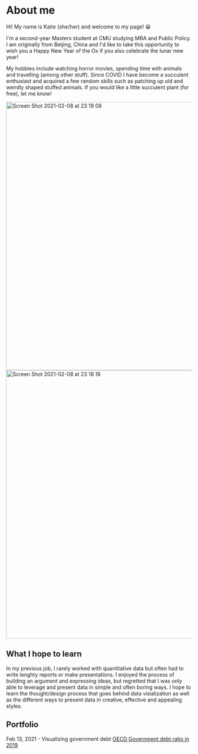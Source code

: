# About me
Hi! My name is Katie (she/her) and welcome to my page! :grinning:

I'm a second-year Masters student at CMU studying MBA and Public Policy. I am originally from Beijing, China and I'd like to take this opportunity to wish you a Happy New Year of the Ox if you also celebrate the lunar new year! 

My hobbies include watching horror movies, spending time with animals and travelling (among other stuff). Since COVID I have become a succulent enthusiast and acquired a few random skills such as patching up old and weirdly shaped stuffed animals. If you would like a little succulent plant (for free), let me know!

<img width="726" alt="Screen Shot 2021-02-08 at 23 19 08" src="https://user-images.githubusercontent.com/78333023/107315126-123a0c00-6a64-11eb-9508-279a287705b9.png">

<img width="726" alt="Screen Shot 2021-02-08 at 23 18 18" src="https://user-images.githubusercontent.com/78333023/107315071-f33b7a00-6a63-11eb-8437-bfd269636023.png">

## What I hope to learn

In my previous job, I rarely worked with quantitative data but often had to write lenghty reports or make presentations. I enjoyed the process of building an argument and expressing ideas, but regretted that I was only able to leverage and present data in simple and often boring ways. I hope to learn the thought/design process that goes behind data visialization as well as the different ways to present data in creative, effective and appealing styles. 

## Portfolio

Feb 13, 2021 - Visualizing government debt 
[OECD Government debt ratio in 2019](govntdebt0213.md)
